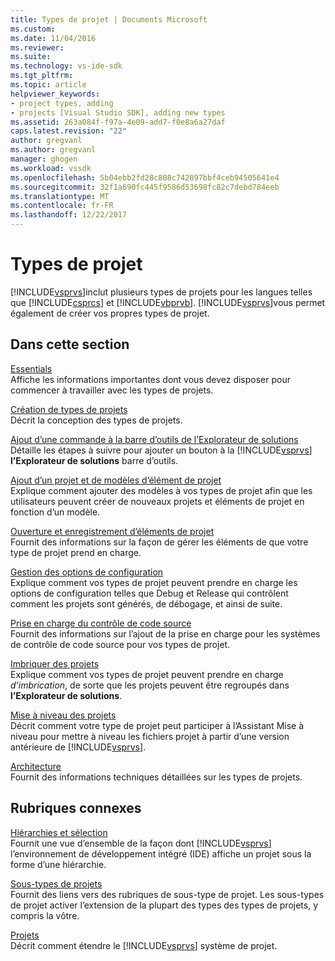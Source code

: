 ```yaml
---
title: Types de projet | Documents Microsoft
ms.custom: 
ms.date: 11/04/2016
ms.reviewer: 
ms.suite: 
ms.technology: vs-ide-sdk
ms.tgt_pltfrm: 
ms.topic: article
helpviewer_keywords:
- project types, adding
- projects [Visual Studio SDK], adding new types
ms.assetid: 263a084f-f97a-4e09-add7-f0e8a6a27daf
caps.latest.revision: "22"
author: gregvanl
ms.author: gregvanl
manager: ghogen
ms.workload: vssdk
ms.openlocfilehash: 5b04ebb2fd28c808c742897bbf4ceb94505641e4
ms.sourcegitcommit: 32f1a690fc445f9586d53698fc82c7debd784eeb
ms.translationtype: MT
ms.contentlocale: fr-FR
ms.lasthandoff: 12/22/2017
---
```

# <a name="project-types"></a>Types de projet
[!INCLUDE[vsprvs](../../code-quality/includes/vsprvs_md.md)]inclut plusieurs types de projets pour les langues telles que [!INCLUDE[csprcs](../../data-tools/includes/csprcs_md.md)] et [!INCLUDE[vbprvb](../../code-quality/includes/vbprvb_md.md)]. [!INCLUDE[vsprvs](../../code-quality/includes/vsprvs_md.md)]vous permet également de créer vos propres types de projet.  
  
## <a name="in-this-section"></a>Dans cette section  
 [Essentials](../../extensibility/internals/project-type-essentials.md)  
 Affiche les informations importantes dont vous devez disposer pour commencer à travailler avec les types de projets.  
  
 [Création de types de projets](../../extensibility/internals/creating-project-types.md)  
 Décrit la conception des types de projets.  
  
 [Ajout d’une commande à la barre d’outils de l’Explorateur de solutions](../../extensibility/adding-a-command-to-the-solution-explorer-toolbar.md)  
 Détaille les étapes à suivre pour ajouter un bouton à la [!INCLUDE[vsprvs](../../code-quality/includes/vsprvs_md.md)] **l’Explorateur de solutions** barre d’outils.  
  
 [Ajout d’un projet et de modèles d’élément de projet](../../extensibility/internals/adding-project-and-project-item-templates.md)  
 Explique comment ajouter des modèles à vos types de projet afin que les utilisateurs peuvent créer de nouveaux projets et éléments de projet en fonction d’un modèle.  
  
 [Ouverture et enregistrement d’éléments de projet](../../extensibility/internals/opening-and-saving-project-items.md)  
 Fournit des informations sur la façon de gérer les éléments de que votre type de projet prend en charge.  
  
 [Gestion des options de configuration](../../extensibility/internals/managing-configuration-options.md)  
 Explique comment vos types de projet peuvent prendre en charge les options de configuration telles que Debug et Release qui contrôlent comment les projets sont générés, de débogage, et ainsi de suite.  
  
 [Prise en charge du contrôle de code source](../../extensibility/internals/supporting-source-control.md)  
 Fournit des informations sur l’ajout de la prise en charge pour les systèmes de contrôle de code source pour vos types de projet.  
  
 [Imbriquer des projets](../../extensibility/internals/nesting-projects.md)  
 Explique comment vos types de projet peuvent prendre en charge *d’imbrication*, de sorte que les projets peuvent être regroupés dans **l’Explorateur de solutions**.  
  
 [Mise à niveau des projets](../../extensibility/internals/upgrading-projects.md)  
 Décrit comment votre type de projet peut participer à l’Assistant Mise à niveau pour mettre à niveau les fichiers projet à partir d’une version antérieure de [!INCLUDE[vsprvs](../../code-quality/includes/vsprvs_md.md)].  
  
 [Architecture](../../extensibility/internals/project-types-architecture.md)  
 Fournit des informations techniques détaillées sur les types de projets.  
  
## <a name="related-sections"></a>Rubriques connexes  
 [Hiérarchies et sélection](../../extensibility/internals/hierarchies-and-selection.md)  
 Fournit une vue d’ensemble de la façon dont [!INCLUDE[vsprvs](../../code-quality/includes/vsprvs_md.md)] l’environnement de développement intégré (IDE) affiche un projet sous la forme d’une hiérarchie.  
  
 [Sous-types de projets](../../extensibility/internals/project-subtypes.md)  
 Fournit des liens vers des rubriques de sous-type de projet. Les sous-types de projet activer l’extension de la plupart des types des types de projets, y compris la vôtre.  
  
 [Projets](../../extensibility/internals/projects.md)  
 Décrit comment étendre le [!INCLUDE[vsprvs](../../code-quality/includes/vsprvs_md.md)] système de projet.